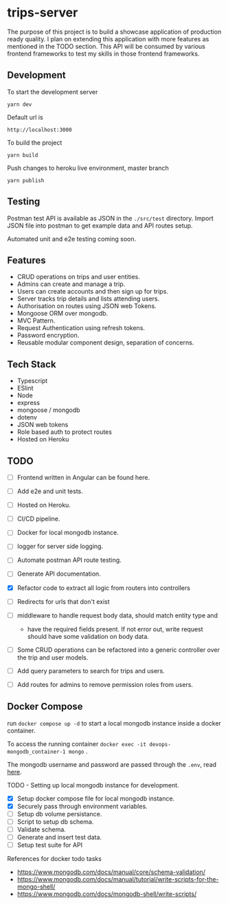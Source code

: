 # trips-server

The purpose of this project is to build a showcase application of production ready quality. I plan on extending this application with more features as mentioned in the TODO section. This API will be consumed by various frontend frameworks to test my skills in those frontend frameworks.

## Development

To start the development server

`yarn dev`

Default url is

`http://localhost:3000`

To build the project

`yarn build`

Push changes to heroku live environment, master branch

`yarn publish`

## Testing

Postman test API is available as JSON in the `./src/test` directory. Import JSON file into postman to get example data and API routes setup.

Automated unit and e2e testing coming soon.

## Features

- CRUD operations on trips and user entities.
- Admins can create and manage a trip.
- Users can create accounts and then sign up for trips.
- Server tracks trip details and lists attending users.
- Authorisation on routes using JSON web Tokens.
- Mongoose ORM over mongodb.
- MVC Pattern.
- Request Authentication using refresh tokens.
- Password encryption.
- Reusable modular component design, separation of concerns.

## Tech Stack

- Typescript
- ESlint
- Node
- express
- mongoose / mongodb
- dotenv
- JSON web tokens
- Role based auth to protect routes
- Hosted on Heroku

## TODO

- [ ] Frontend written in Angular can be found here.
- [ ] Add e2e and unit tests.
- [ ] Hosted on Heroku.
- [ ] CI/CD pipeline.
- [ ] Docker for local mongodb instance.
- [ ] logger for server side logging.
- [ ] Automate postman API route testing.
- [ ] Generate API documentation.

- [x] Refactor code to extract all logic from routers into controllers
- [ ] Redirects for urls that don't exist
- [ ] middleware to handle request body data, should match entity type and
  - have the required fields present. If not error out, write request should have some validation on body data.
- [ ] Some CRUD operations can be refactored into a generic controller over the trip and user models.
- [ ] Add query parameters to search for trips and users.
- [ ] Add routes for admins to remove permission roles from users.

## Docker Compose

run `docker compose up -d` to start a local mongodb instance inside a docker container.

To access the running container `docker exec -it devops-mongodb_container-1 mongo` .

The mongodb username and password are passed through the `.env`, read [here](https://docs.docker.com/compose/environment-variables/).

TODO - Setting up local mongodb instance for development.

- [x] Setup docker compose file for local mongodb instance.
- [x] Securely pass through environment variables.
- [ ] Setup db volume persistance.
- [ ] Script to setup db schema.
- [ ] Validate schema.
- [ ] Generate and insert test data.
- [ ] Setup test suite for API

References for docker todo tasks

- <https://www.mongodb.com/docs/manual/core/schema-validation/>
- <https://www.mongodb.com/docs/manual/tutorial/write-scripts-for-the-mongo-shell/>
- <https://www.mongodb.com/docs/mongodb-shell/write-scripts/>
